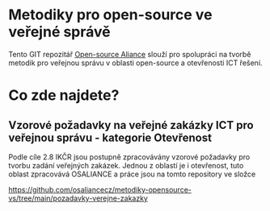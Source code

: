 # Metodiky pro open-source ve veřejné správě
Tento GIT repozitář [Open-source Aliance](https://github.com/osaliancecz) slouží pro spolupráci na tvorbě metodik pro veřejnou správu v oblasti open-source a otevřenosti ICT řešení.
# Co zde najdete?
## Vzorové požadavky na veřejné zakázky ICT pro veřejnou správu - kategorie Otevřenost
Podle cíle 2.8 IKČR jsou postupně zpracovávány vzorové požadavky pro tvorbu zadání veřejných zakázek. Jednou z oblastí je i otevřenost, tuto oblast zpracovává OSALIANCE a práce jsou na tomto repository ve složce

https://github.com/osaliancecz/metodiky-opensource-vs/tree/main/pozadavky-verejne-zakazky
